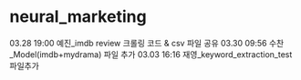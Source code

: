 # neural_marketing
03.28 19:00 예진_imdb review 크롤링 코드 & csv 파일 공유
03.30 09:56 수찬_Model(imdb+mydrama) 파일 추가
03.03 16:16 재영_keyword_extraction_test 파일추가